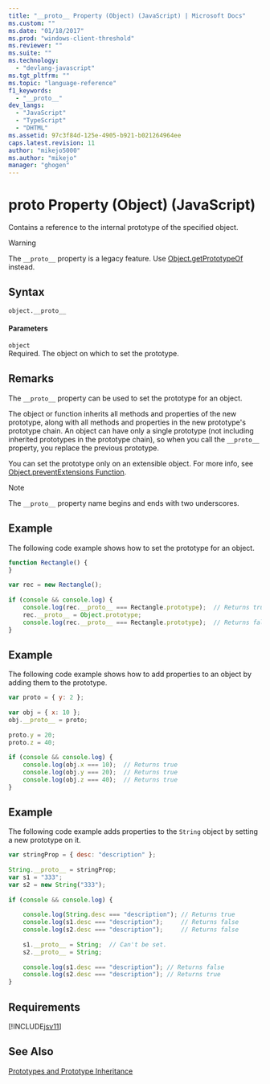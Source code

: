 ```yaml
---
title: "__proto__ Property (Object) (JavaScript) | Microsoft Docs"
ms.custom: ""
ms.date: "01/18/2017"
ms.prod: "windows-client-threshold"
ms.reviewer: ""
ms.suite: ""
ms.technology: 
  - "devlang-javascript"
ms.tgt_pltfrm: ""
ms.topic: "language-reference"
f1_keywords: 
  - "__proto__"
dev_langs: 
  - "JavaScript"
  - "TypeScript"
  - "DHTML"
ms.assetid: 97c3f84d-125e-4905-b921-b021264964ee
caps.latest.revision: 11
author: "mikejo5000"
ms.author: "mikejo"
manager: "ghogen"
---
```

# __proto__ Property (Object) (JavaScript)
Contains a reference to the internal prototype of the specified object.  

> [!WARNING]
> The `__proto__` property is a legacy feature. Use [Object.getPrototypeOf](../reference/object-getprototypeof-function-javascript.md) instead.
  
## Syntax  
  
```  
object.__proto__  
```  
  
#### Parameters  
 `object`  
 Required. The object on which to set the prototype.  
  
## Remarks  
 The `__proto__` property can be used to set the prototype for an object.  
  
 The object or function inherits all methods and properties of the new prototype, along with all methods and properties in the new prototype's prototype chain. An object can have only a single prototype (not including inherited prototypes in the prototype chain), so when you call the `__proto__` property, you replace the previous prototype.  
  
 You can set the prototype only on an extensible object. For more info, see [Object.preventExtensions Function](../../javascript/reference/object-preventextensions-function-javascript.md).  
  
> [!NOTE]
>  The `__proto__` property name begins and ends with two underscores.  
  
## Example  
 The following code example shows how to set the prototype for an object.  
  
```JavaScript  
function Rectangle() {  
}  
  
var rec = new Rectangle();  
  
if (console && console.log) {  
    console.log(rec.__proto__ === Rectangle.prototype);  // Returns true  
    rec.__proto__ = Object.prototype;  
    console.log(rec.__proto__ === Rectangle.prototype);  // Returns false  
}  
```  
  
## Example  
 The following code example shows how to add properties to an object by adding them to the prototype.  
  
```JavaScript  
var proto = { y: 2 };  
  
var obj = { x: 10 };  
obj.__proto__ = proto;  
  
proto.y = 20;  
proto.z = 40;  
  
if (console && console.log) {  
    console.log(obj.x === 10);  // Returns true  
    console.log(obj.y === 20);  // Returns true  
    console.log(obj.z === 40);  // Returns true  
}  
```  
  
## Example  
 The following code example adds properties to the `String` object by setting a new prototype on it.  
  
```JavaScript  
var stringProp = { desc: "description" };  
  
String.__proto__ = stringProp;  
var s1 = "333";  
var s2 = new String("333");  
  
if (console && console.log) {  
  
    console.log(String.desc === "description"); // Returns true  
    console.log(s1.desc === "description");     // Returns false  
    console.log(s2.desc === "description");     // Returns false  
  
    s1.__proto__ = String;  // Can't be set.  
    s2.__proto__ = String;  
  
    console.log(s1.desc === "description"); // Returns false  
    console.log(s2.desc === "description"); // Returns true  
}  
```  
  
## Requirements  
 [!INCLUDE[jsv11](../../javascript/reference/includes/jsv11-md.md)]  
  
## See Also  
 [Prototypes and Prototype Inheritance](../../javascript/advanced/prototypes-and-prototype-inheritance.md)
